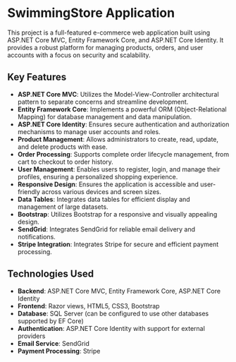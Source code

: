 # SwimmingStore Application

This project is a full-featured e-commerce web application built using ASP.NET Core MVC, Entity Framework Core, 
and ASP.NET Core Identity. It provides a robust platform for managing products, orders, and user accounts with a focus on security and scalability.

## Key Features

- **ASP.NET Core MVC**: Utilizes the Model-View-Controller architectural pattern to separate concerns and streamline development.
- **Entity Framework Core**: Implements a powerful ORM (Object-Relational Mapping) for database management and data manipulation.
- **ASP.NET Core Identity**: Ensures secure authentication and authorization mechanisms to manage user accounts and roles.
- **Product Management**: Allows administrators to create, read, update, and delete products with ease.
- **Order Processing**: Supports complete order lifecycle management, from cart to checkout to order history.
- **User Management**: Enables users to register, login, and manage their profiles, ensuring a personalized shopping experience.
- **Responsive Design**: Ensures the application is accessible and user-friendly across various devices and screen sizes.
- **Data Tables**: Integrates data tables for efficient display and management of large datasets.
- **Bootstrap**: Utilizes Bootstrap for a responsive and visually appealing design.
- **SendGrid**: Integrates SendGrid for reliable email delivery and notifications.
- **Stripe Integration**: Integrates Stripe for secure and efficient payment processing.

## Technologies Used

- **Backend**: ASP.NET Core MVC, Entity Framework Core, ASP.NET Core Identity
- **Frontend**: Razor views, HTML5, CSS3, Bootstrap
- **Database**: SQL Server (can be configured to use other databases supported by EF Core)
- **Authentication**: ASP.NET Core Identity with support for external providers
- **Email Service**: SendGrid
- **Payment Processing**: Stripe


